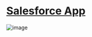 # [Salesforce App](https://trailhead.salesforce.com/content/learn/projects/quickstart-devzone-app)

![image](https://user-images.githubusercontent.com/97858274/196000136-38a06e07-2893-4a47-ba64-13a04735172e.png)










